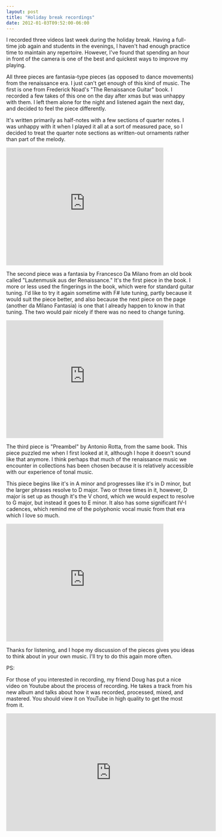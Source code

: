 ```yaml
---
layout: post
title: "Holiday break recordings"
date: 2012-01-03T09:52:00-06:00
---
```


I recorded three videos last week during the holiday break. Having a full-time job again and students in the evenings, I haven't had enough practice time to maintain any repertoire. However, I've found that spending an hour in front of the camera is one of the best and quickest ways to improve my playing.

All three pieces are fantasia-type pieces (as opposed to dance movements) from the renaissance era. I just can't get enough of this kind of music. The first is one from Frederick Noad's "The Renaissance Guitar" book. I recorded a few takes of this one on the day after xmas but was unhappy with them. I left them alone for the night and listened again the next day, and decided to feel the piece differently.

It's written primarily as half-notes with a few sections of quarter notes. I was unhappy with it when I played it all at a sort of measured pace, so I decided to treat the quarter note sections as written-out ornaments rather than part of the melody.

<iframe width="420" height="315" src="http://www.youtube.com/embed/rMMgNWMckzY" frameborder="0" allowfullscreen></iframe>

The second piece was a fantasia by Francesco Da Milano from an old book called "Lautenmusik aus der Renaissance." It's the first piece in the book. I more or less used the fingerings in the book, which were for standard guitar tuning. I'd like to try it again sometime with F# lute tuning, partly because it would suit the piece better, and also because the next piece on the page (another da Milano Fantasia) is one that I already happen to know in that tuning. The two would pair nicely if there was no need to change tuning.

<iframe width="420" height="315" src="http://www.youtube.com/embed/K_VBIpIr3WA" frameborder="0" allowfullscreen></iframe>

The third piece is "Preambel" by Antonio Rotta, from the same book. This piece puzzled me when I first looked at it, although I hope it doesn't sound like that anymore. I think perhaps that much of the renaissance music we encounter in collections has been chosen because it is relatively accessible with our experience of tonal music.

This piece begins like it's in A minor and progresses like it's in D minor, but the larger phrases resolve to D major. Two or three times in it, however, D major is set up as though it's the V chord, which we would expect to resolve to G major, but instead it goes to E minor. It also has some significant IV-I cadences, which remind me of the polyphonic vocal music from that era which I love so much.

<iframe width="420" height="315" src="http://www.youtube.com/embed/n5YZbZpvZTA" frameborder="0" allowfullscreen></iframe>

Thanks for listening, and I hope my discussion of the pieces gives you ideas to think about in your own music. I'll try to do this again more often.

PS:

For those of you interested in recording, my friend Doug has put a nice video on Youtube about the process of recording. He takes a track from his new album and talks about how it was recorded, processed, mixed, and mastered. You should view it on YouTube in high quality to get the most from it.

<iframe width="560" height="315" src="http://www.youtube.com/embed/e5kCVXyQDys" frameborder="0" allowfullscreen></iframe>